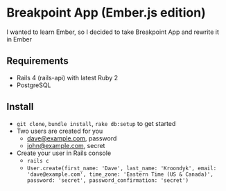 # Breakpoint App (Ember.js edition)

I wanted to learn Ember, so I decided to take Breakpoint App and rewrite it in Ember

## Requirements

* Rails 4 (rails-api) with latest Ruby 2
* PostgreSQL

## Install

* `git clone`, `bundle install`, `rake db:setup` to get started
* Two users are created for you
  * dave@example.com, password
  * john@example.com, secret
* Create your user in Rails console
  * `rails c`
  * `User.create(first_name: 'Dave', last_name: 'Kroondyk', email: 'dave@example.com', time_zone: 'Eastern Time (US & Canada)', password: 'secret', password_confirmation: 'secret')`


